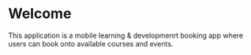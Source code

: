 # Welcome 
This application is a mobile learning & developmenrt booking app where users can book onto available courses and events.  
